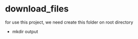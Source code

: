 ﻿# download_files
for use this project, we need create this folder on root directory
* mkdir output
